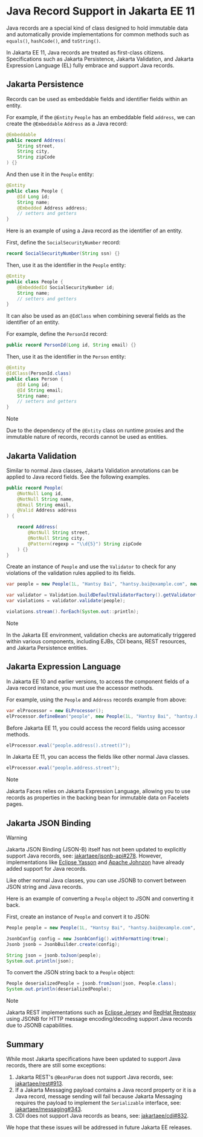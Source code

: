 # Java Record Support in Jakarta EE 11

Java records are a special kind of class designed to hold immutable data and automatically provide implementations for common methods such as `equals()`, `hashCode()`, and `toString()`.

In Jakarta EE 11, Java records are treated as first-class citizens. Specifications such as Jakarta Persistence, Jakarta Validation, and Jakarta Expression Language (EL) fully embrace and support Java records.

## Jakarta Persistence

Records can be used as embeddable fields and identifier fields within an entity.

For example, if the `@Entity` `People` has an embeddable field `address`, we can create the `@Embeddable` `Address` as a Java record:

```java
@Embeddable
public record Address(
    String street,
    String city,
    String zipCode
) {}
```

And then use it in the `People` entity:

```java
@Entity
public class People {
    @Id Long id;
    String name;
    @Embedded Address address;
    // setters and getters
}
```

Here is an example of using a Java record as the identifier of an entity.

First, define the `SocialSecurityNumber` record:

```java
record SocialSecurityNumber(String ssn) {}
```

Then, use it as the identifier in the `People` entity:

```java
@Entity
public class People {
    @EmbeddedId SocialSecurityNumber id;
    String name;
    // setters and getters
}
```

It can also be used as an `@IdClass` when combining several fields as the identifier of an entity.

For example, define the `PersonId` record:

```java
public record PersonId(Long id, String email) {}
```

Then, use it as the identifier in the `Person` entity:

```java
@Entity
@IdClass(PersonId.class)
public class Person {
    @Id Long id;
    @Id String email;
    String name;
    // setters and getters
}
```

> [!NOTE]
> Due to the dependency of the `@Entity` class on runtime proxies and the immutable nature of records, records cannot be used as entities.

## Jakarta Validation

Similar to normal Java classes, Jakarta Validation annotations can be applied to Java record fields. See the following examples.

```java
public record People(
    @NotNull Long id,
    @NotNull String name,
    @Email String email,
    @Valid Address address
) {

    record Address(
        @NotNull String street,
        @NotNull String city,
        @Pattern(regexp = "\\d{5}") String zipCode
    ) {}
}
```

Create an instance of `People` and use the `Validator` to check for any violations of the validation rules applied to its fields.

```java
var people = new People(1L, "Hantsy Bai", "hantsy.bai@example.com", new People.Address("123 Main St", "Anytown", "12345"));

var validator = Validation.buildDefaultValidatorFactory().getValidator();
var violations = validator.validate(people);

violations.stream().forEach(System.out::println);
```

> [!NOTE]
> In the Jakarta EE environment, validation checks are automatically triggered within various components, including EJBs, CDI beans, REST resources, and Jakarta Persistence entities.

## Jakarta Expression Language

In Jakarta EE 10 and earlier versions, to access the component fields of a Java record instance, you must use the accessor methods.

For example, using the `People` and `Address` records example from above:

```java
var elProcessor = new ELProcessor();
elProcessor.defineBean("people", new People(1L, "Hantsy Bai", "hantsy.bai@example.com", new People.Address("123 Main St", "Anytown", "12345")));
```

Before Jakarta EE 11, you could access the record fields using accessor methods.

```java
elProcessor.eval("people.address().street()");
```

In Jakarta EE 11, you can access the fields like other normal Java classes.

```java
elProcessor.eval("people.address.street");
```

> [!NOTE]
> Jakarta Faces relies on Jakarta Expression Language, allowing you to use records as properties in the backing bean for immutable data on Facelets pages.

## Jakarta JSON Binding

> [!WARNING]
> Jakarta JSON Binding (JSON-B) itself has not been updated to explicitly support Java records, see: [jakartaee/jsonb-api#278](https://github.com/jakartaee/jsonb-api/issues/278). However, implementations like [Eclipse Yasson](https://projects.eclipse.org/projects/ee4j.yasson) and [Apache Johnzon](https://johnzon.apache.org/) have already added support for Java records.

Like other normal Java classes, you can use JSONB to convert between JSON string and Java records.

Here is an example of converting a `People` object to JSON and converting it back.

First, create an instance of `People` and convert it to JSON:

```java
People people = new People(1L, "Hantsy Bai", "hantsy.bai@example.com", new People.Address("123 Main St", "Anytown", "12345"));

JsonbConfig config = new JsonbConfig().withFormatting(true);
Jsonb jsonb = JsonbBuilder.create(config);

String json = jsonb.toJson(people);
System.out.println(json);
```

To convert the JSON string back to a `People` object:

```java
People deserializedPeople = jsonb.fromJson(json, People.class);
System.out.println(deserializedPeople);
```

> [!NOTE]
> Jakarta REST implementations such as [Eclipse Jersey](https://eclipse-ee4j.github.io/jersey/) and [RedHat Resteasy](https://resteasy.dev/) using JSONB for HTTP message encoding/decoding support Java records due to JSONB capabilities.

## Summary

While most Jakarta specifications have been updated to support Java records, there are still some exceptions:

1. Jakarta REST's `@BeanParam` does not support Java records, see: [jakartaee/rest#913](https://github.com/jakartaee/rest/issues/913).
2. If a Jakarta Messaging payload contains a Java record property or it is a Java record, message sending will fail because Jakarta Messaging requires the payload to implement the `Serializable` interface, see: [jakartaee/messaging#343](https://github.com/jakartaee/messaging/issues/343).
3. CDI does not support Java records as beans, see: [jakartaee/cdi#832](https://github.com/jakartaee/cdi/issues/832).

We hope that these issues will be addressed in future Jakarta EE releases.

